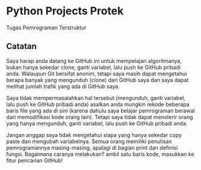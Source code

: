 # Python Projects Protek
 Tugas Pemrograman Terstruktur

## Catatan
Saya harap anda datang ke GitHub ini untuk mempelajari algoritmanya, bukan hanya sekedar clone, ganti variabel, lalu push ke GitHub pribadi anda. Walaupun Git bersifat anonim, tetapi saya masih dapat mengetahui berapa banyak yang mengunduh (clone) dari GitHub saya dan saya dapat melihat jumlah trafik yang ada di GitHub saya.

Saya tidak mempermasalahkan hal tersebut (mengunduh, ganti variabel, lalu push ke GitHub pribadi anda) asalkan anda mungkin rekode beberapa baris file yang ada di sini (karena dahulu saya belajar pemrograman berawal dari memodifikasi kode orang lain). Tetapi saya tidak dapat menolerir orang yang hanya mengunduh, ganti variabel, lalu push ke GitHub pribadi anda.

Jangan anggap saya tidak mengetahui siapa yang hanya sekedar copy paste dan mengubah variabelnya. Semua orang memiliki penulisan pemrogramannya masing-masing, apalagi di bagian print dan definisi fungsi. Bagaimana caranya melakukan? ambil satu baris kode, masukkan ke fitur pencarian GitHub!
